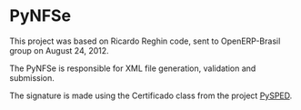 PyNFSe
======

This project was based on Ricardo Reghin code, sent to OpenERP-Brasil group on August 24, 2012.

The PyNFSe is responsible for XML file generation, validation and submission.

The signature is made using the Certificado class from the project [PySPED](https://github.com/aricaldeira/PySPED/).